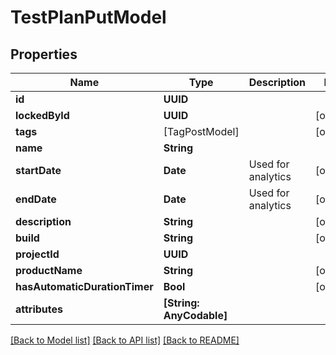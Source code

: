 # TestPlanPutModel

## Properties
Name | Type | Description | Notes
------------ | ------------- | ------------- | -------------
**id** | **UUID** |  | 
**lockedById** | **UUID** |  | [optional] 
**tags** | [TagPostModel] |  | [optional] 
**name** | **String** |  | 
**startDate** | **Date** | Used for analytics | [optional] 
**endDate** | **Date** | Used for analytics | [optional] 
**description** | **String** |  | [optional] 
**build** | **String** |  | [optional] 
**projectId** | **UUID** |  | 
**productName** | **String** |  | [optional] 
**hasAutomaticDurationTimer** | **Bool** |  | [optional] 
**attributes** | **[String: AnyCodable]** |  | 

[[Back to Model list]](../README.md#documentation-for-models) [[Back to API list]](../README.md#documentation-for-api-endpoints) [[Back to README]](../README.md)


